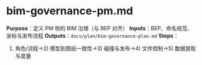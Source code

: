 # bim-governance-pm.md

**Purpose**：定义 PM 侧的 BIM 治理（与 BEP 对齐）
**Inputs**：BEP、命名规范、坐标与发布流程
**Outputs**：`docs/plan/bim-governance-plan.md`
**Steps**：

1. 角色/流程→2) 模型到图纸一致性→3) 碰撞与发布→4) 文件控制→5) 数据提取与度量
